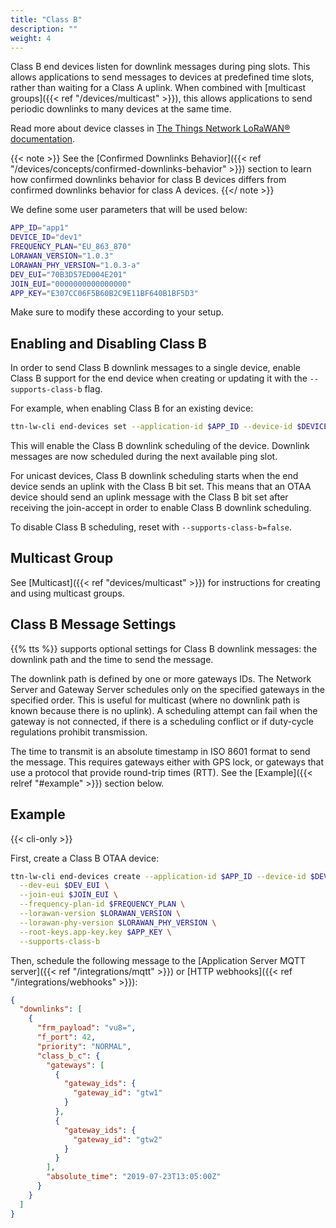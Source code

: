 ```yaml
---
title: "Class B"
description: ""
weight: 4
---
```


Class B end devices listen for downlink messages during ping slots. This allows applications to send messages to devices at predefined time slots, rather than waiting for a Class A uplink. When combined with [multicast groups]({{< ref "/devices/multicast" >}}), this allows applications to send periodic downlinks to many devices at the same time.

<!--more-->

Read more about device classes in [The Things Network LoRaWAN® documentation](https://www.thethingsnetwork.org/docs/lorawan/classes/).

{{< note >}} See the [Confirmed Downlinks Behavior]({{< ref "/devices/concepts/confirmed-downlinks-behavior" >}}) section to learn how confirmed downlinks behavior for class B devices differs from confirmed downlinks behavior for class A devices. {{</ note >}}

We define some user parameters that will be used below:

```bash
APP_ID="app1"
DEVICE_ID="dev1"
FREQUENCY_PLAN="EU_863_870"
LORAWAN_VERSION="1.0.3"
LORAWAN_PHY_VERSION="1.0.3-a"
DEV_EUI="70B3D57ED004E201"
JOIN_EUI="0000000000000000"
APP_KEY="E307CC06F5B60B2C9E11BF640B1BF5D3"
```

Make sure to modify these according to your setup.

## Enabling and Disabling Class B

In order to send Class B downlink messages to a single device, enable Class B support for the end device when creating or updating it with the `--supports-class-b` flag.

For example, when enabling Class B for an existing device:

```bash
ttn-lw-cli end-devices set --application-id $APP_ID --device-id $DEVICE_ID --supports-class-b
```

This will enable the Class B downlink scheduling of the device. Downlink messages are now scheduled during the next available ping slot.

For unicast devices, Class B downlink scheduling starts when the end device sends an uplink with the Class B bit set. This means that an OTAA device should send an uplink message with the Class B bit set after receiving the join-accept in order to enable Class B downlink scheduling.

To disable Class B scheduling, reset with `--supports-class-b=false`.

## Multicast Group

See [Multicast]({{< ref "devices/multicast" >}}) for instructions for creating and using multicast groups.

## Class B Message Settings

{{% tts %}} supports optional settings for Class B downlink messages: the downlink path and the time to send the message.

The downlink path is defined by one or more gateways IDs. The Network Server and Gateway Server schedules only on the specified gateways in the specified order. This is useful for multicast (where no downlink path is known because there is no uplink). A scheduling attempt can fail when the gateway is not connected, if there is a scheduling conflict or if duty-cycle regulations prohibit transmission.

The time to transmit is an absolute timestamp in ISO 8601 format to send the message. This requires gateways either with GPS lock, or gateways that use a protocol that provide round-trip times (RTT). See the [Example]({{< relref "#example" >}}) section below.

## Example

{{< cli-only >}}

First, create a Class B OTAA device:

```bash
ttn-lw-cli end-devices create --application-id $APP_ID --device-id $DEVICE_ID \
  --dev-eui $DEV_EUI \
  --join-eui $JOIN_EUI \
  --frequency-plan-id $FREQUENCY_PLAN \
  --lorawan-version $LORAWAN_VERSION \
  --lorawan-phy-version $LORAWAN_PHY_VERSION \
  --root-keys.app-key.key $APP_KEY \
  --supports-class-b
```

Then, schedule the following message to the [Application Server MQTT server]({{< ref "/integrations/mqtt" >}}) or [HTTP webhooks]({{< ref "/integrations/webhooks" >}}):

```json
{
  "downlinks": [
    {
      "frm_payload": "vu8=",
      "f_port": 42,
      "priority": "NORMAL",
      "class_b_c": {
        "gateways": [
          {
            "gateway_ids": {
              "gateway_id": "gtw1"
            }
          },
          {
            "gateway_ids": {
              "gateway_id": "gtw2"
            }
          }
        ],
        "absolute_time": "2019-07-23T13:05:00Z"
      }
    }
  ]
}
```
